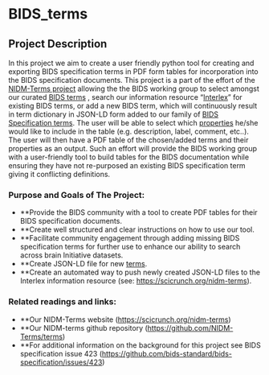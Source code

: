 # BIDS_terms


## Project Description 

In this project we aim to create a user friendly python tool for creating and exporting BIDS specification terms in PDF form tables for incorporation into the BIDS specification documents. This project is a part of the effort of the [NIDM-Terms project](https://scicrunch.org/nidm-terms/about/project) allowing the the BIDS working group to select amongst our curated [BIDS terms](https://github.com/NIDM-Terms/terms/tree/master/terms/BIDS_Terms) , search our information resource “[Interlex](https://scicrunch.org/nidm-terms)” for existing BIDS terms, or add a new BIDS term, which will continuously result in term dictionary in JSON-LD form added to our family of [BIDS Specification terms](https://github.com/NIDM-Terms/terms/tree/master/terms/BIDS_Terms). The user will be able to select which [properties](https://github.com/nqueder/terms/tree/patch-2/terms) he/she would like to include in the table (e.g. description, label, comment, etc..). The user will then have a PDF table of the chosen/added terms and their properties as an output. Such an effort will provide the BIDS working group with a user-friendly tool to build tables for the BIDS documentation while ensuring they have not re-purposed an existing BIDS specification term giving it conflicting definitions.  



### Purpose and Goals of The Project:

* **Provide the BIDS community with a tool to create PDF tables for their BIDS specification documents.
* **Create well structured and clear instructions on how to use our tool.
* **Facilitate community engagement through adding missing BIDS specification terms for further use to enhance our ability to search across brain Initiative datasets.
* **Create JSON-LD file for new [terms](https://github.com/NIDM-Terms/terms/tree/master/terms/BIDS_Terms).
* **Create an automated way to push newly created JSON-LD files to the Interlex information resource (see: https://scicrunch.org/nidm-terms).


### Related readings and links:
* **Our NIDM-Terms website (https://scicrunch.org/nidm-terms)
* **Our NIDM-terms github repository (https://github.com/NIDM-Terms/terms)
* **For additional information on the background for this project see BIDS specification issue 423 (https://github.com/bids-standard/bids-specification/issues/423)



